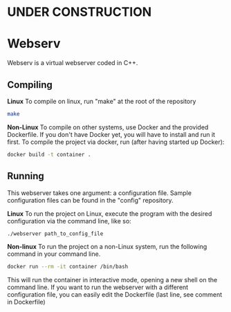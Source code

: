 # UNDER CONSTRUCTION
# Webserv
Webserv is a virtual webserver coded in C++. 

## Compiling
**Linux**
To compile on linux, run "make" at the root of the repository

```bash	
make
```

**Non-Linux**
To compile on other systems, use Docker and the provided Dockerfile. If you don't have Docker yet, you will have to install and run it first. To compile the project via docker, run (after having started up Docker):

```bash
docker build -t container .
```

## Running
This webserver takes one argument: a configuration file. Sample configuration files can be found in the "config" repository.

**Linux**
To run the project on Linux, execute the program with the desired configuration via the command line, like so:

```bash
./webserver path_to_config_file
```

**Non-linux**
To run the project on a non-Linux system, run the following command in your command line.

```bash
docker run --rm -it container /bin/bash
```

This will run the container in interactive mode, opening a new shell on the command line.
If you want to run the webserver with a different configuration file, you can easily edit the Dockerfile (last line, see comment in Dockerfile)